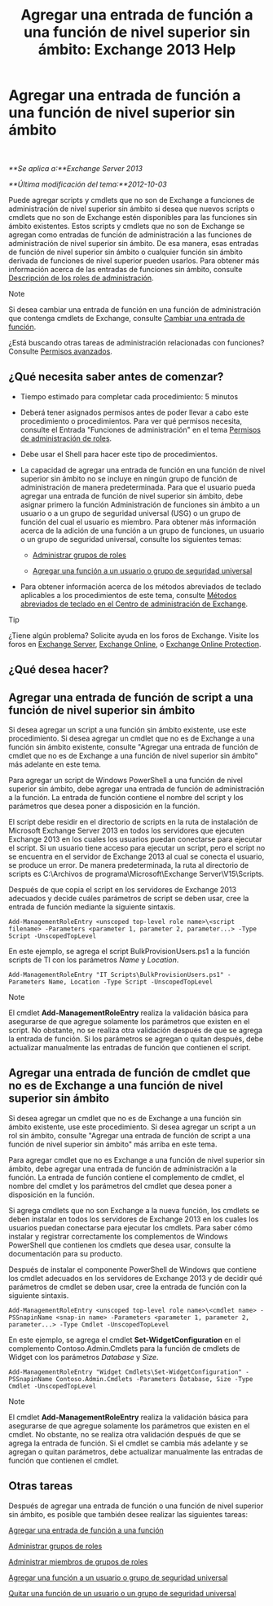﻿---
title: 'Agregar una entrada de función a una función de nivel superior sin ámbito: Exchange 2013 Help'
TOCTitle: Agregar una entrada de función a una función de nivel superior sin ámbito
ms:assetid: 52fd3f20-c348-49d5-9bdb-f2cbf780cf2d
ms:mtpsurl: https://technet.microsoft.com/es-es/library/Dd979789(v=EXCHG.150)
ms:contentKeyID: 49895629
ms.date: 05/22/2018
mtps_version: v=EXCHG.150
ms.translationtype: MT
---

# Agregar una entrada de función a una función de nivel superior sin ámbito

 

_**Se aplica a:**Exchange Server 2013_

_**Última modificación del tema:**2012-10-03_

Puede agregar scripts y cmdlets que no son de Exchange a funciones de administración de nivel superior sin ámbito si desea que nuevos scripts o cmdlets que no son de Exchange estén disponibles para las funciones sin ámbito existentes. Estos scripts y cmdlets que no son de Exchange se agregan como entradas de función de administración a las funciones de administración de nivel superior sin ámbito. De esa manera, esas entradas de función de nivel superior sin ámbito o cualquier función sin ámbito derivada de funciones de nivel superior pueden usarlos. Para obtener más información acerca de las entradas de funciones sin ámbito, consulte [Descripción de los roles de administración](understanding-management-roles-exchange-2013-help.md).


> [!NOTE]
> Si desea cambiar una entrada de función en una función de administración que contenga cmdlets de Exchange, consulte <A href="change-a-role-entry-exchange-2013-help.md">Cambiar una entrada de función</A>.



¿Está buscando otras tareas de administración relacionadas con funciones? Consulte [Permisos avanzados](advanced-permissions-exchange-2013-help.md).

## ¿Qué necesita saber antes de comenzar?

  - Tiempo estimado para completar cada procedimiento: 5 minutos

  - Deberá tener asignados permisos antes de poder llevar a cabo este procedimiento o procedimientos. Para ver qué permisos necesita, consulte el Entrada "Funciones de administración" en el tema [Permisos de administración de roles](role-management-permissions-exchange-2013-help.md).

  - Debe usar el Shell para hacer este tipo de procedimientos.

  - La capacidad de agregar una entrada de función en una función de nivel superior sin ámbito no se incluye en ningún grupo de función de administración de manera predeterminada. Para que el usuario pueda agregar una entrada de función de nivel superior sin ámbito, debe asignar primero la función Administración de funciones sin ámbito a un usuario o a un grupo de seguridad universal (USG) o un grupo de función del cual el usuario es miembro. Para obtener más información acerca de la adición de una función a un grupo de funciones, un usuario o un grupo de seguridad universal, consulte los siguientes temas:
    
      - [Administrar grupos de roles](manage-role-groups-exchange-2013-help.md)
    
      - [Agregar una función a un usuario o grupo de seguridad universal](add-a-role-to-a-user-or-usg-exchange-2013-help.md)

  - Para obtener información acerca de los métodos abreviados de teclado aplicables a los procedimientos de este tema, consulte [Métodos abreviados de teclado en el Centro de administración de Exchange](keyboard-shortcuts-in-the-exchange-admin-center-exchange-online-protection-help.md).


> [!TIP]
> ¿Tiene algún problema? Solicite ayuda en los foros de Exchange. Visite los foros en <A href="https://go.microsoft.com/fwlink/p/?linkid=60612">Exchange Server</A>, <A href="https://go.microsoft.com/fwlink/p/?linkid=267542">Exchange Online</A>, o <A href="https://go.microsoft.com/fwlink/p/?linkid=285351">Exchange Online Protection</A>.



## ¿Qué desea hacer?

## Agregar una entrada de función de script a una función de nivel superior sin ámbito

Si desea agregar un script a una función sin ámbito existente, use este procedimiento. Si desea agregar un cmdlet que no es de Exchange a una función sin ámbito existente, consulte "Agregar una entrada de función de cmdlet que no es de Exchange a una función de nivel superior sin ámbito" más adelante en este tema.

Para agregar un script de Windows PowerShell a una función de nivel superior sin ámbito, debe agregar una entrada de función de administración a la función. La entrada de función contiene el nombre del script y los parámetros que desea poner a disposición en la función.

El script debe residir en el directorio de scripts en la ruta de instalación de Microsoft Exchange Server 2013 en todos los servidores que ejecuten Exchange 2013 en los cuales los usuarios puedan conectarse para ejecutar el script. Si un usuario tiene acceso para ejecutar un script, pero el script no se encuentra en el servidor de Exchange 2013 al cual se conecta el usuario, se produce un error. De manera predeterminada, la ruta al directorio de scripts es C:\\Archivos de programa\\Microsoft\\Exchange Server\\V15\\Scripts.

Después de que copia el script en los servidores de Exchange 2013 adecuados y decide cuáles parámetros de script se deben usar, cree la entrada de función mediante la siguiente sintaxis.

    Add-ManagementRoleEntry <unscoped top-level role name>\<script filename> -Parameters <parameter 1, parameter 2, parameter...> -Type Script -UnscopedTopLevel

En este ejemplo, se agrega el script BulkProvisionUsers.ps1 a la función scripts de TI con los parámetros *Name* y *Location*.

    Add-ManagementRoleEntry "IT Scripts\BulkProvisionUsers.ps1" -Parameters Name, Location -Type Script -UnscopedTopLevel


> [!NOTE]
> El cmdlet <STRONG>Add-ManagementRoleEntry</STRONG> realiza la validación básica para asegurarse de que agregue solamente los parámetros que existen en el script. No obstante, no se realiza otra validación después de que se agrega la entrada de función. Si los parámetros se agregan o quitan después, debe actualizar manualmente las entradas de función que contienen el script.



## Agregar una entrada de función de cmdlet que no es de Exchange a una función de nivel superior sin ámbito

Si desea agregar un cmdlet que no es de Exchange a una función sin ámbito existente, use este procedimiento. Si desea agregar un script a un rol sin ámbito, consulte "Agregar una entrada de función de script a una función de nivel superior sin ámbito" más arriba en este tema.

Para agregar cmdlet que no es Exchange a una función de nivel superior sin ámbito, debe agregar una entrada de función de administración a la función. La entrada de función contiene el complemento de cmdlet, el nombre del cmdlet y los parámetros del cmdlet que desea poner a disposición en la función.

Si agrega cmdlets que no son Exchange a la nueva función, los cmdlets se deben instalar en todos los servidores de Exchange 2013 en los cuales los usuarios puedan conectarse para ejecutar los cmdlets. Para saber cómo instalar y registrar correctamente los complementos de Windows PowerShell que contienen los cmdlets que desea usar, consulte la documentación para su producto.

Después de instalar el componente PowerShell de Windows que contiene los cmdlet adecuados en los servidores de Exchange 2013 y de decidir qué parámetros de cmdlet se deben usar, cree la entrada de función con la siguiente sintaxis.

    Add-ManagementRoleEntry <unscoped top-level role name>\<cmdlet name> -PSSnapinName <snap-in name> -Parameters <parameter 1, parameter 2, parameter...> -Type Cmdlet -UnscopedTopLevel

En este ejemplo, se agrega el cmdlet **Set-WidgetConfiguration** en el complemento Contoso.Admin.Cmdlets para la función de cmdlets de Widget con los parámetros *Database* y *Size*.

    Add-ManagementRoleEntry "Widget Cmdlets\Set-WidgetConfiguration" -PSSnapinName Contoso.Admin.Cmdlets -Parameters Database, Size -Type Cmdlet -UnscopedTopLevel


> [!NOTE]
> El cmdlet <STRONG>Add-ManagementRoleEntry</STRONG> realiza la validación básica para asegurarse de que agregue solamente los parámetros que existen en el cmdlet. No obstante, no se realiza otra validación después de que se agrega la entrada de función. Si el cmdlet se cambia más adelante y se agregan o quitan parámetros, debe actualizar manualmente las entradas de función que contienen el cmdlet.



## Otras tareas

Después de agregar una entrada de función o una función de nivel superior sin ámbito, es posible que también desee realizar las siguientes tareas:

[Agregar una entrada de función a una función](add-a-role-entry-to-a-role-exchange-2013-help.md)

[Administrar grupos de roles](manage-role-groups-exchange-2013-help.md)

[Administrar miembros de grupos de roles](manage-role-group-members-exchange-2013-help.md)

[Agregar una función a un usuario o grupo de seguridad universal](add-a-role-to-a-user-or-usg-exchange-2013-help.md)

[Quitar una función de un usuario o un grupo de seguridad universal](remove-a-role-from-a-user-or-usg-exchange-2013-help.md)


